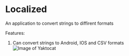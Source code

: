 # Localized
An application to convert strings to diffirent formats


Features:

1. Can convert strings to Android, IOS and CSV formats
![Image of Yaktocat](https://github.com/agarasul/Localized/blob/master/screenshots/Screen%20Shot%202020-04-28%20at%2017.18.41.png)
